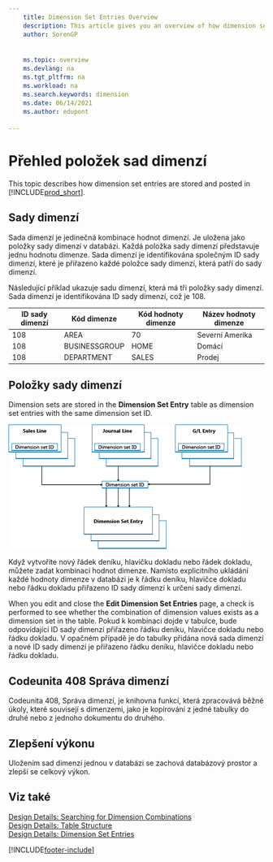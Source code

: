 ```yaml
---
    title: Dimension Set Entries Overview
    description: This article gives you an overview of how dimension set entries are stored as dimension set entries and how they are posted.
    author: SorenGP


    ms.topic: overview
    ms.devlang: na
    ms.tgt_pltfrm: na
    ms.workload: na
    ms.search.keywords: dimension
    ms.date: 06/14/2021
    ms.author: edupont

---
```

# Přehled položek sad dimenzí
This topic describes how dimension set entries are stored and posted in [!INCLUDE[prod_short](includes/prod_short.md)].

## Sady dimenzí
Sada dimenzí je jedinečná kombinace hodnot dimenzí. Je uložena jako položky sady dimenzí v databázi. Každá položka sady dimenzí představuje jednu hodnotu dimenze. Sada dimenzí je identifikována společným ID sady dimenzí, které je přiřazeno každé položce sady dimenzí, která patří do sady dimenzí.

Následující příklad ukazuje sadu dimenzí, která má tři položky sady dimenzí. Sada dimenzí je identifikována ID sady dimenzí, což je 108.

| ID sady dimenzí | Kód dimenze | Kód hodnoty dimenze | Název hodnoty dimenze |
|----------------------|--------------------|--------------------------|--------------------------|  
| 108 | AREA | 70 | Severní Amerika |
| 108 | BUSINESSGROUP | HOME | Domácí |
| 108 | DEPARTMENT | SALES | Prodej |

## Položky sady dimenzí
Dimension sets are stored in the **Dimension Set Entry** table as dimension set entries with the same dimension set ID.

![Flow of dimension set entries.](media/dimensionentrynav7.png "Flow of dimension set entries")

Když vytvoříte nový řádek deníku, hlavičku dokladu nebo řádek dokladu, můžete zadat kombinaci hodnot dimenze. Namísto explicitního ukládání každé hodnoty dimenze v databázi je k řádku deníku, hlavičce dokladu nebo řádku dokladu přiřazeno ID sady dimenzí k určení sady dimenzí.

When you edit and close the **Edit Dimension Set Entries** page, a check is performed to see whether the combination of dimension values exists as a dimension set in the table. Pokud k kombinaci dojde v tabulce, bude odpovídající ID sady dimenzí přiřazeno řádku deníku, hlavičce dokladu nebo řádku dokladu. V opačném případě je do tabulky přidána nová sada dimenzí a nové ID sady dimenzí je přiřazeno řádku deníku, hlavičce dokladu nebo řádku dokladu.

## Codeunita 408 Správa dimenzí
Codeunita 408, Správa dimenzí, je knihovna funkcí, která zpracovává běžné úkoly, které souvisejí s dimenzemi, jako je kopírování z jedné tabulky do druhé nebo z jednoho dokumentu do druhého.

## Zlepšení výkonu
Uložením sad dimenzí jednou v databázi se zachová databázový prostor a zlepší se celkový výkon.

## Viz také
[Design Details: Searching for Dimension Combinations](design-details-searching-for-dimension-combinations.md)   
[Design Details: Table Structure](design-details-table-structure.md)   
[Design Details: Dimension Set Entries](/dynamics365/business-central/design-details-dimension-set-entries-overview)


[!INCLUDE[footer-include](includes/footer-banner.md)]